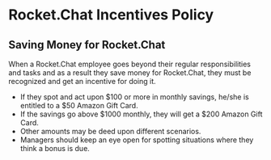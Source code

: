 # Rocket.Chat Incentives Policy

## Saving Money for Rocket.Chat

When a Rocket.Chat employee goes beyond their regular responsibilities and tasks and as a result they save money for Rocket.Chat, they must be recognized and get an incentive for doing it. 

- If they spot and act upon $100 or more in monthly savings, he/she is entitled to a $50 Amazon Gift Card.
- If the savings go above $1000 monthly, they will get a $200 Amazon Gift Card.
- Other amounts may be deed upon different scenarios.
- Managers should keep an eye open for spotting situations where they think a bonus is due.
